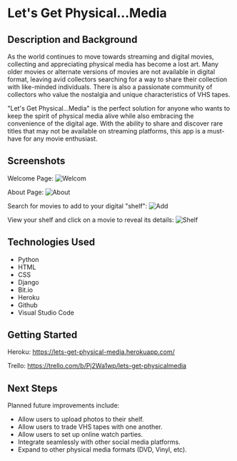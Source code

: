 # Let's Get Physical...Media

## Description and Background
As the world continues to move towards streaming and digital movies, collecting and appreciating physical media has become a lost art. Many older movies or alternate versions of movies are not available in digital format, leaving avid collectors searching for a way to share their collection with like-minded individuals.  There is also a passionate community of collectors who value the nostalgia and unique characteristics of VHS tapes. 

"Let's Get Physical...Media" is the perfect solution for anyone who wants to keep the spirit of physical media alive while also embracing the convenience of the digital age. With the ability to share and discover rare titles that may not be available on streaming platforms, this app is a must-have for any movie enthusiast.
 

## Screenshots
Welcome Page:
![Welcom](https://i.imgur.com/u9iLaRd.png "Welcom")

About Page:
![About](https://imgur.com/VU9Tzmq.png "Detail")

Search for movies to add to your digital "shelf":
![Add](https://imgur.com/EuqaCrt.png "Add")

View your shelf and click on a movie to reveal its details:
![Shelf](https://imgur.com/AB61QVd.png "Shelf")

## Technologies Used
- Python
- HTML
- CSS
- Django
- Bit.io
- Heroku
- Github
- Visual Studio Code

## Getting Started
Heroku:
https://lets-get-physical-media.herokuapp.com/ 

Trello:
https://trello.com/b/Pj2Wa1wp/lets-get-physicalmedia 

## Next Steps
Planned future improvements include:
- Allow users to upload photos to their shelf.
- Allow users to trade VHS tapes with one another.
- Allow users to set up online watch parties.
- Integrate seamlessly with other social media platforms.
- Expand to other physical media formats (DVD, Vinyl, etc).